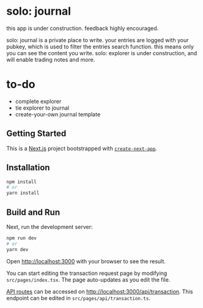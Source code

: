# solo: journal

this app is under construction. feedback highly encouraged.

solo: journal is a private place to write. your entries are logged with your pubkey, which is used to filter the entries search function. this means only
you can see the content you write. solo: explorer is under construction, and will
enable trading notes and more. 

# to-do

  - complete explorer
  - tie explorer to journal
  - create-your-own journal template 

## Getting Started

This is a [Next.js](https://nextjs.org/) project bootstrapped with [`create-next-app`](https://github.com/vercel/next.js/tree/canary/packages/create-next-app).

## Installation

```bash
npm install
# or
yarn install
```

## Build and Run

Next, run the development server:

```bash
npm run dev
# or
yarn dev
```

Open [http://localhost:3000](http://localhost:3000) with your browser to see the result.

You can start editing the transaction request page by modifying `src/pages/index.tsx`. The page auto-updates as you edit the file.

[API routes](https://nextjs.org/docs/api-routes/introduction) can be accessed on [http://localhost:3000/api/transaction](http://localhost:3000/api/transaction). This endpoint can be edited in `src/pages/api/transaction.ts`.

